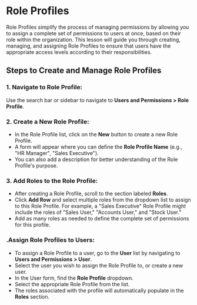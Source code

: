 # Role Profiles
  
Role Profiles simplify the process of managing permissions by allowing you to assign a complete set of permissions to users at once, based on their role within the organization. This lesson will guide you through creating, managing, and assigning Role Profiles to ensure that users have the appropriate access levels according to their responsibilities.

## Steps to Create and Manage Role Profiles

### 1. Navigate to Role Profile:
Use the search bar or sidebar to navigate to **Users and Permissions > Role Profile**.
### 2. Create a New Role Profile:
-   In the Role Profile list, click on the **New** button to create a new Role Profile.
-   A form will appear where you can define the **Role Profile Name** (e.g., "HR Manager", "Sales Executive").
-   You can also add a description for better understanding of the Role Profile's purpose.

### 3. Add Roles to the Role Profile:
   
-   After creating a Role Profile, scroll to the section labeled **Roles**.
-   Click **Add Row** and select multiple roles from the dropdown list to assign to this Role Profile. For example, a "Sales Executive" Role Profile might include the roles of "Sales User," "Accounts User," and "Stock User."
-   Add as many roles as needed to define the complete set of permissions for this profile.

### .Assign Role Profiles to Users:
-   To assign a Role Profile to a user, go to the **User** list by navigating to **Users and Permissions > User**.
-   Select the user you wish to assign the Role Profile to, or create a new user.
-   In the User form, find the **Role Profile** dropdown.
-   Select the appropriate Role Profile from the list.
-   The roles associated with the profile will automatically populate in the **Roles** section.


    
    
<!--stackedit_data:
eyJoaXN0b3J5IjpbMTg1NjkwNTMyOF19
-->
